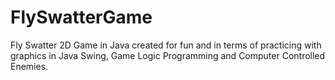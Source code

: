 # FlySwatterGame

Fly Swatter 2D Game in Java created for fun and in terms of practicing with graphics in Java Swing, Game Logic Programming and Computer Controlled Enemies.
